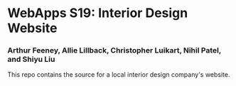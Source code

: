 # WebApps S19: Interior Design Website

### Arthur Feeney, Allie Lillback, Christopher Luikart, Nihil Patel, and Shiyu Liu

This repo contains the source for a local interior design company's website. 
